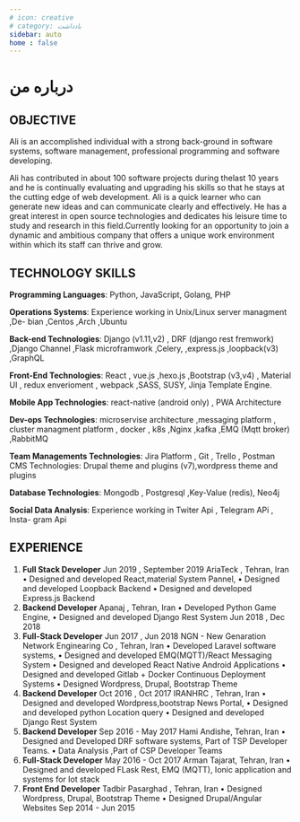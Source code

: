 ```yaml
---
# icon: creative
# category: یادداشت
sidebar: auto
home : false
---
```

# درباره من


## OBJECTIVE

Ali is an accomplished individual with a strong back-ground in software systems, software management, professional programming and software developing. 

Ali has contributed in about 100 software projects during thelast 10 years and he is continually evaluating and upgrading his skills so that he stays at the cutting edge of web development. Ali is a quick learner who can generate new ideas and can communicate clearly and effectively. He has a great interest in open source technologies and dedicates his leisure time to study and research in this field.Currently looking for an opportunity to join a dynamic and ambitious company that offers a unique work environment within which its staff can thrive and grow.

## TECHNOLOGY SKILLS

 **Programming Languages**: Python, JavaScript, Golang, PHP

**Operations Systems**: Experience working in Unix/Linux server managment ,De-
bian ,Centos ,Arch ,Ubuntu

**Back-end Technologies**: Django (v1.11,v2) , DRF (django rest fremwork) ,Django
Channel ,Flask microframwork ,Celery, ,express.js ,loopback(v3) ,GraphQL

**Front-End Technologies**: React , vue.js ,hexo.js ,Bootstrap (v3,v4) , Material UI
, redux enverioment , webpack ,SASS, SUSY, Jinja Template Engine.

**Mobile App Technologies**: react-native (android only) , PWA Architecture

**Dev-ops Technologies**: microservise architecture ,messaging platform , cluster
managment platform , docker , k8s ,Nginx ,kafka ,EMQ (Mqtt broker) ,RabbitMQ

**Team Managements Technologies**: Jira Platform , Git , Trello , Postman
CMS Technologies: Drupal theme and plugins (v7),wordpress theme and plugins

**Database Technologies**: Mongodb , Postgresql ,Key-Value (redis), Neo4j

**Social Data Analysis**: Experience working in Twiter Api , Telegram APi , Insta-
gram Api

## **EXPERIENCE**

1. **Full Stack Developer**
    Jun 2019 , September 2019
   AriaTeck , Tehran, Iran
   • Designed and developed React,material System Pannel,
   • Designed and developed Loopback Backend
   • Designed and developed Express.js Backend
2. **Backend Developer**
   Apanaj , Tehran, Iran
   • Developed Python Game Engine,
   • Designed and developed Django Rest System
   Jun 2018 , Dec 2018
3. **Full-Stack Developer**
    Jun 2017 , Jun 2018
   NGN - New Genaration Network Enginearing Co , Tehran, Iran
   • Developed Laravel software systems,
   • Designed and developed EMQ(MQTT)/React Messaging System
   • Designed and developed React Native Android Applications
   • Designed and developed Gitlab + Docker Continuous Deployment Systems
   • Designed Wordpress, Drupal, Bootstrap Theme
4. **Backend Developer**
    Oct 2016 , Oct 2017
   IRANHRC , Tehran, Iran
   • Designed and developed Wordpress,bootstrap News Portal,
   • Designed and developed python Location query
   • Designed and developed Django Rest System
5. **Backend Developer**
    Sep 2016 - May 2017
   Hami Andishe, Tehran, Iran
   • Designed and Developed DRF software systems, Part of TSP Developer Teams.
   • Data Analysis ,Part of CSP Developer Teams
6. **Full-Stack Developer**
    May 2016 - Oct 2017
   Arman Tajarat, Tehran, Iran
   • Designed and developed FLask Rest, EMQ (MQTT), Ionic application and
   systems for Iot stack
7. **Front End Developer**
   Tadbir Pasarghad , Tehran, Iran
   • Designed Wordpress, Drupal, Bootstrap Theme
   • Designed Drupal/Angular Websites
   Sep 2014 - Jun 2015


